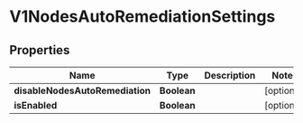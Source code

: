 # V1NodesAutoRemediationSettings

## Properties
Name | Type | Description | Notes
------------ | ------------- | ------------- | -------------
**disableNodesAutoRemediation** | **Boolean** |  |  [optional]
**isEnabled** | **Boolean** |  |  [optional]
